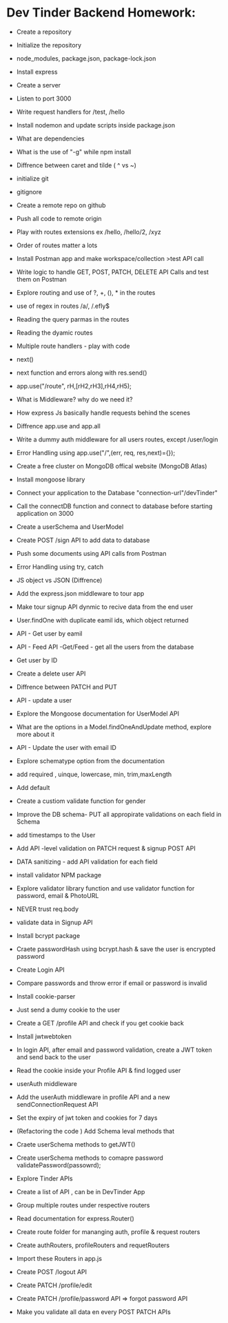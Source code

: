 # Dev Tinder Backend Homework:

- Create a repository
- Initialize the repository
- node_modules, package.json, package-lock.json
- Install express
- Create a server
- Listen to port 3000
- Write request handlers for /test, /hello
- Install nodemon and update scripts inside package.json
- What are dependencies
- What is the use of "-g" while npm install
- Diffrence between caret and tilde ( ^ vs ~)

- initialize git
- gitignore
- Create a remote repo on github
- Push all code to remote origin
- Play with routes extensions ex /hello, /hello/2, /xyz
- Order of routes matter a lots
- Install Postman app and make workspace/collection >test API call
- Write logic to handle GET, POST, PATCH, DELETE API Calls and test them on Postman
- Explore routing and use of ?, +, (), \* in the routes
- use of regex in routes /a/, /.efly$
- Reading the query parmas in the routes
- Reading the dyamic routes

- Multiple route handlers - play with code
- next()
- next function and errors along with res.send()
- app.use("/route", rH,[rH2,rH3],rH4,rH5);
- What is Middleware? why do we need it?
- How express Js basically handle requests behind the scenes
- Diffrence app.use and app.all
- Write a dummy auth middleware for all users routes, except /user/login
- Error Handling using app.use("/",(err, req, res,next)={});

- Create a free cluster on MongoDB offical website (MongoDB Atlas)
- Install mongoose library
- Connect your application to the Database "connection-url"/devTinder"
- Call the connectDB function and connect to database before starting application on 3000
- Create a userSchema and UserModel
- Create POST /sign API to add data to database
- Push some documents using API calls from Postman
- Error Handling using try, catch

- JS object vs JSON (Diffrence)
- Add the express.json middleware to tour app
- Make tour signup API dynmic to recive data from the end user
- User.findOne with duplicate eamil ids, which object returned
- API - Get user by eamil
- API - Feed API -Get/Feed - get all the users from the database
- Get user by ID
- Create a delete user API
- Diffrence between PATCH and PUT
- API - update a user
- Explore the Mongoose documentation for UserModel API
- What are the options in a Model.findOneAndUpdate method, explore more about it
- API - Update the user with email ID

- Explore schematype option from the documentation
- add required , uinque, lowercase, min, trim,maxLength
- Add default
- Create a custiom validate function for gender
- Improve the DB schema- PUT all appropirate validations on each field in Schema
- add timestamps to the User
- Add API -level validation on PATCH request & signup POST API
- DATA sanitizing - add API validation for each field
- install validator NPM package
- Explore validator library function and use validator function for password, email & PhotoURL
- NEVER trust req.body

- validate data in Signup API
- Install bcrypt package
- Craete passwordHash using bcrypt.hash & save the user is encrypted password
- Create Login API
- Compare passwords and throw error if email or password is invalid

- Install cookie-parser
- Just send a dumy cookie to the user
- Create a GET /profile API and check if you get cookie back
- Install jwtwebtoken
- In login API, after email and password validation, create a JWT token and send back to the user
- Read the cookie inside your Profile API & find logged user
- userAuth middleware
- Add the userAuth middleware in profile API and a new sendConnectionRequest API
- Set the expiry of jwt token and cookies for 7 days

- (Refactoring the code ) Add Schema leval methods that
- Craete userSchema methods to getJWT()
- Create userSchema methods to comapre password validatePassword(passowrd);

- Explore Tinder APIs
- Create a list of API , can be in DevTinder App
- Group multiple routes under respective routers
- Read documentation for express.Router()
- Create route folder for mananging auth, profile & request routers
- Create authRouters, profileRouters and requetRouters
- Import these Routers in app.js
- Create POST /logout API
- Create PATCH /profile/edit 
- Create PATCH /profile/password API => forgot password API
- Make you validate all data en every POST PATCH APIs
  

